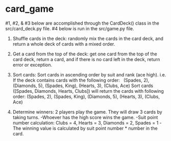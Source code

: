 # card_game

#1, #2, & #3 below are accomplished through the CardDeck() class in the src/card_deck.py file.
#4 below is run in the src/game.py file.

1.	Shuffle cards in the deck: randomly mix the cards in the card deck, and return a whole deck of cards with a mixed order. 

2.	Get a card from the top of the deck: get one card from the top of the card deck, return a card, and if there is no card left in the deck, return error or exception.  

3.	Sort cards:  Sort cards in ascending order by suit and rank (ace high).
    i.e. If the deck contains cards with the following order:   
    (Spades, 2), (Diamonds, 5), (Spades, King), (Hearts, 3), (Clubs, Ace) 
    Sort cards ([Spades, Diamonds, Hearts, Clubs]) will return the cards with following order: 
    (Spades, 2), (Spades, King), (Diamonds, 5), (Hearts, 3), (Clubs, Ace)  

4.	Determine winners: 2 players play the game. They will draw 3 cards by taking turns. 
    -Whoever has the high score wins the game. 
    -Suit point number calculation: Clubs = 4, Hearts = 3, Diamonds = 2, Spades = 1
    -The winning value is calculated by suit point number * number in the card.
